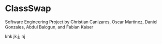 # ClassSwap
Software Engineering Project by Christian Canizares, Oscar Martinez, Daniel Gonzales, Abdul Balogun, and Fabian Kaiser

khk
jk;j;
nj
